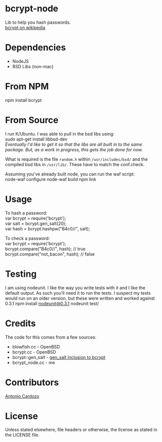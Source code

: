 bcrypt-node
=============

Lib to help you hash passwords.  
[bcrypt on wikipedia][bcryptwiki]


Dependencies
=============

* NodeJS
* BSD Libs (non-mac)


From NPM
============

npm install bcrypt


From Source
============

I run K/Ubuntu. I was able to pull in the bsd libs using:  
    sudo apt-get install libbsd-dev  
_Eventually I'd like to get it so that the libs are all built in to the same package. But, as a work in progress, this gets the job done for now._

What is required is the file `random.h` within `/usr/includes/bsd/` and the compiled bsd libs in `/usr/lib/`. These have to match the conf.check.

Assuming you've already built node, you can run the waf script:  
    node-waf configure
    node-waf build
    npm link

Usage
============

To hash a password:  
    var bcrypt = require('bcrypt');  
    var salt = bcrypt.gen_salt(20);  
    var hash = bcrypt.hashpw("B4c0/\/", salt);

To check a password:  
    var bcrypt = require('bcrypt');  
    bcrypt.compare("B4c0/\/", hash); // true    
    bcrypt.compare("not_bacon", hash); // false


Testing
============

I am using nodeunit. I like the way you write tests with it and I like the default output. As such you'll need it to run the tests. I suspect my tests would run on an older version, but these were written and worked against 0.3.1
   npm install nodeunit@0.3.1
   nodeunit test/

Credits
============

The code for this comes from a few sources:

* blowfish.cc - OpenBSD
* bcrypt.cc - OpenBSD
* bcrypt::gen_salt - [gen_salt inclusion to bcrypt][bcryptgs]
* bcrypt_node.cc - me

Contributors
============

[Antonio Cardozo][shadowfiend]

License
============

Unless stated elsewhere, file headers or otherwise, the license as stated in the LICENSE file.



[bcryptwiki]: http://en.wikipedia.org/wiki/Crypt_(Unix)#Blowfish-based_scheme  
[bcryptgs]: http://mail-index.netbsd.org/tech-crypto/2002/05/24/msg000204.html

[shadowfiend]:https://github.com/Shadowfiend